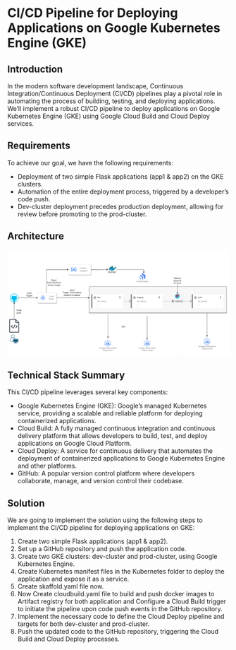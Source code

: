 # CI/CD Pipeline for Deploying Applications on Google Kubernetes Engine (GKE)


## Introduction

In the modern software development landscape, Continuous Integration/Continuous Deployment (CI/CD) pipelines play a pivotal role in automating the process of building, testing, and deploying applications. We’ll implement a robust CI/CD pipeline to deploy applications on Google Kubernetes Engine (GKE) using Google Cloud Build and Cloud Deploy services.

## Requirements

To achieve our goal, we have the following requirements:
- Deployment of two simple Flask applications (app1 & app2) on the GKE clusters.
- Automation of the entire deployment process, triggered by a developer’s code push.
- Dev-cluster deployment precedes production deployment, allowing for review before promoting to the prod-cluster.

## Architecture

![image](./asset/asset.png)

## Technical Stack Summary

This CI/CD pipeline leverages several key components:
- Google Kubernetes Engine (GKE): Google’s managed Kubernetes service, providing a scalable and reliable platform for deploying containerized applications.
- Cloud Build: A fully managed continuous integration and continuous delivery platform that allows developers to build, test, and deploy applications on Google Cloud Platform.
- Cloud Deploy: A service for continuous delivery that automates the deployment of containerized applications to Google Kubernetes Engine and other platforms.
- GitHub: A popular version control platform where developers collaborate, manage, and version control their codebase.

## Solution

We are going to implement the solution using the following steps to implement the CI/CD pipeline for deploying applications on GKE:

1. Create two simple Flask applications (app1 & app2).
2. Set up a GitHub repository and push the application code.
3. Create two GKE clusters: dev-cluster and prod-cluster, using Google Kubernetes Engine.
4. Create Kubernetes manifest files in the Kubernetes folder to deploy the application and expose it as a service.
5. Create skaffold.yaml file now.
6. Now Create cloudbuild.yaml file to build and push docker images to Artifact registry for both application and Configure a Cloud Build trigger to initiate the pipeline upon code push events in the GitHub repository.
7. Implement the necessary code to define the Cloud Deploy pipeline and targets for both dev-cluster and prod-cluster.
8. Push the updated code to the GitHub repository, triggering the Cloud Build and Cloud Deploy processes.



